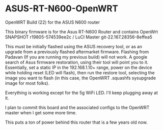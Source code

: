 # ASUS-RT-N600-OpenWRT
OpenWRT Build (22) for the ASUS N600 router

This binary firmware is for the Asus RT-N600 Router and contains OpenWrt SNAPSHOT r19805-574539ee2c / LuCI Master git-22.167.28356-8effea5

This must be initially flashed using the ASUS recovery tool, or as an upgrade from a previously flashed aftermarket firmware. 
Flashing from Padavan (If you are running my previous build) will not work. 
A google search of Asus firmware restoration, using their tool will point you to it. 
Essentially, set a static IP in the 192.168.1.10+ range, power on the device while holding 
reset (LED will flash), then run the restore tool, selecting the image you want to flash (in this case, 
the OpenWRT .squashfs sysupgrade image for most folks).

Everything is working except for the 5g WiFi LED. I'll keep plugging away at it. 

I plan to commit this board and the associated configs to the OpenWRT master when I get some more time. 

This puts a ton of power behind this router that is a few years old now. 

